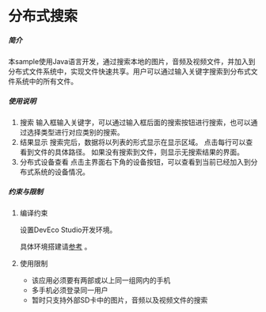 # **分布式搜索**

##### 简介

​    本sample使用Java语言开发，通过搜索本地的图片，音频及视频文件，并加入到分布式文件系统中，实现文件快速共享。用户可以通过输入关键字搜索到分布式文件系统中的所有文件。

##### 使用说明

1. 搜索
	输入框输入关键字，可以通过输入框后面的搜索按钮进行搜索，也可以通过选择类型进行对应类别的搜索。
2. 结果显示
	搜索完后，数据将以列表的形式显示在显示区域。
	点击每行可以查看到文件的具体路径。
	如果没有搜索到文件，则显示无搜索结果的界面。
3. 分布式设备查看
	点击主界面右下角的设备按钮，可以查看到当前已经加入到分布式系统的设备情况。

##### 约束与限制

1. 编译约束
    
   设置DevEco Studio开发环境。
  
   具体环境搭建请[参考](https://developer.harmonyos.com/cn/docs/documentation/doc-guides/installation_process-0000001071425528) 。
   
2. 使用限制
   - 该应用必须要有两部或以上同一组网内的手机
   - 多手机必须登录同一用户
   - 暂时只支持外部SD卡中的图片，音频以及视频文件的搜索

